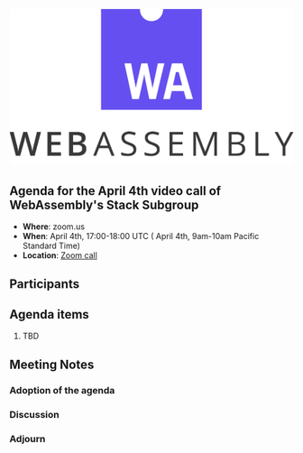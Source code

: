 ![WebAssembly logo](/images/WebAssembly.png)

## Agenda for the April 4th video call of WebAssembly's Stack Subgroup

- **Where**: zoom.us
- **When**:  April 4th, 17:00-18:00 UTC ( April 4th, 9am-10am Pacific Standard Time)
- **Location**: [Zoom call](https://zoom.us/j/91846860726?pwd=NVVNVmpvRVVFQkZTVzZ1dTFEcXgrdz09)


## Participants


## Agenda items

1. TBD

## Meeting Notes

### Adoption of the agenda

### Discussion

### Adjourn
